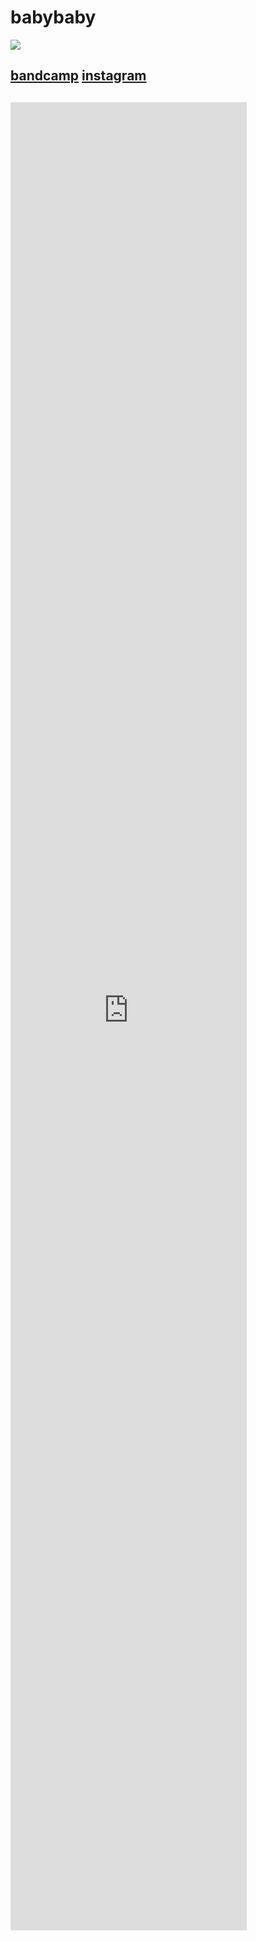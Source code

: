 # **babybaby**
![](../include/babybaby-1.png)
## [bandcamp](https://urmybabybaby.bandcamp.com/music) [instagram](https://www.instagram.com/babybaby4ever/)
## <table>
   <iframe style="height:75%; width:75%;" id="ytplayer" type="text/html" width="720" height="405"
src="https://www.youtube.com/embed/fsrva7YPJnQ?disablekb=1&modestbranding=1&color=white&iv_load_policy=3"
frameborder="0" allowfullscreen>
</iframe>
</table>
